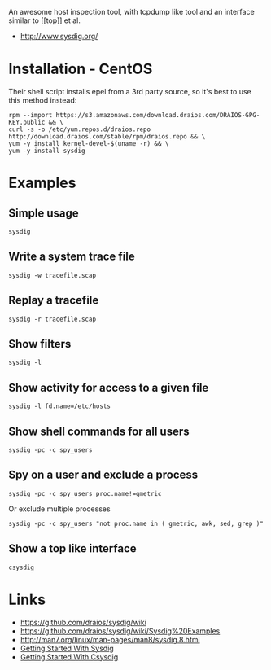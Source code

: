 An awesome host inspection tool, with tcpdump like tool and an interface similar to [[top]] et al.

-  http://www.sysdig.org/

# Installation - CentOS
Their shell script installs epel from a 3rd party source, so it's best to use this method instead:

    rpm --import https://s3.amazonaws.com/download.draios.com/DRAIOS-GPG-KEY.public && \
    curl -s -o /etc/yum.repos.d/draios.repo http://download.draios.com/stable/rpm/draios.repo && \
    yum -y install kernel-devel-$(uname -r) && \
    yum -y install sysdig

# Examples
## Simple usage
    sysdig
## Write a system trace file
    sysdig -w tracefile.scap
## Replay a tracefile
    sysdig -r tracefile.scap
## Show filters
    sysdig -l
## Show activity for access to a given file
    sysdig -l fd.name=/etc/hosts
## Show shell commands for all users
    sysdig -pc -c spy_users
## Spy on a user and exclude a process
    sysdig -pc -c spy_users proc.name!=gmetric

Or exclude multiple processes

    sysdig -pc -c spy_users "not proc.name in ( gmetric, awk, sed, grep )"

## Show a top like interface
    csysdig

# Links
-  https://github.com/draios/sysdig/wiki
-  https://github.com/draios/sysdig/wiki/Sysdig%20Examples
-  http://man7.org/linux/man-pages/man8/sysdig.8.html
-  [Getting Started With Sysdig](https://www.youtube.com/watch?v=TX6Y8E9ijkk)
-  [Getting Started With Csysdig](https://www.youtube.com/watch?v=UJ4wVrbP-Q8)
